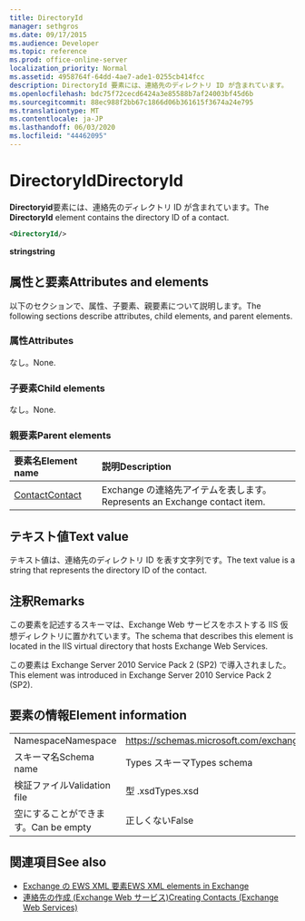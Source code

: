 ```yaml
---
title: DirectoryId
manager: sethgros
ms.date: 09/17/2015
ms.audience: Developer
ms.topic: reference
ms.prod: office-online-server
localization_priority: Normal
ms.assetid: 4958764f-64dd-4ae7-ade1-0255cb414fcc
description: DirectoryId 要素には、連絡先のディレクトリ ID が含まれています。
ms.openlocfilehash: bdc75f72cecd6424a3e85588b7af24003bf45d6b
ms.sourcegitcommit: 88ec988f2bb67c1866d06b361615f3674a24e795
ms.translationtype: MT
ms.contentlocale: ja-JP
ms.lasthandoff: 06/03/2020
ms.locfileid: "44462095"
---
```

# <a name="directoryid"></a><span data-ttu-id="14db8-103">DirectoryId</span><span class="sxs-lookup"><span data-stu-id="14db8-103">DirectoryId</span></span>

<span data-ttu-id="14db8-104">**Directoryid**要素には、連絡先のディレクトリ ID が含まれています。</span><span class="sxs-lookup"><span data-stu-id="14db8-104">The **DirectoryId** element contains the directory ID of a contact.</span></span> 
  
```XML
<DirectoryId/>
```

 <span data-ttu-id="14db8-105">**string**</span><span class="sxs-lookup"><span data-stu-id="14db8-105">**string**</span></span>
## <a name="attributes-and-elements"></a><span data-ttu-id="14db8-106">属性と要素</span><span class="sxs-lookup"><span data-stu-id="14db8-106">Attributes and elements</span></span>

<span data-ttu-id="14db8-107">以下のセクションで、属性、子要素、親要素について説明します。</span><span class="sxs-lookup"><span data-stu-id="14db8-107">The following sections describe attributes, child elements, and parent elements.</span></span>
  
### <a name="attributes"></a><span data-ttu-id="14db8-108">属性</span><span class="sxs-lookup"><span data-stu-id="14db8-108">Attributes</span></span>

<span data-ttu-id="14db8-109">なし。</span><span class="sxs-lookup"><span data-stu-id="14db8-109">None.</span></span>
  
### <a name="child-elements"></a><span data-ttu-id="14db8-110">子要素</span><span class="sxs-lookup"><span data-stu-id="14db8-110">Child elements</span></span>

<span data-ttu-id="14db8-111">なし。</span><span class="sxs-lookup"><span data-stu-id="14db8-111">None.</span></span>
  
### <a name="parent-elements"></a><span data-ttu-id="14db8-112">親要素</span><span class="sxs-lookup"><span data-stu-id="14db8-112">Parent elements</span></span>

|<span data-ttu-id="14db8-113">**要素名**</span><span class="sxs-lookup"><span data-stu-id="14db8-113">**Element name**</span></span>|<span data-ttu-id="14db8-114">**説明**</span><span class="sxs-lookup"><span data-stu-id="14db8-114">**Description**</span></span>|
|:-----|:-----|
|[<span data-ttu-id="14db8-115">Contact</span><span class="sxs-lookup"><span data-stu-id="14db8-115">Contact</span></span>](contact.md) <br/> |<span data-ttu-id="14db8-116">Exchange の連絡先アイテムを表します。</span><span class="sxs-lookup"><span data-stu-id="14db8-116">Represents an Exchange contact item.</span></span>  <br/> |
   
## <a name="text-value"></a><span data-ttu-id="14db8-117">テキスト値</span><span class="sxs-lookup"><span data-stu-id="14db8-117">Text value</span></span>

<span data-ttu-id="14db8-118">テキスト値は、連絡先のディレクトリ ID を表す文字列です。</span><span class="sxs-lookup"><span data-stu-id="14db8-118">The text value is a string that represents the directory ID of the contact.</span></span>
  
## <a name="remarks"></a><span data-ttu-id="14db8-119">注釈</span><span class="sxs-lookup"><span data-stu-id="14db8-119">Remarks</span></span>

<span data-ttu-id="14db8-120">この要素を記述するスキーマは、Exchange Web サービスをホストする IIS 仮想ディレクトリに置かれています。</span><span class="sxs-lookup"><span data-stu-id="14db8-120">The schema that describes this element is located in the IIS virtual directory that hosts Exchange Web Services.</span></span>
  
<span data-ttu-id="14db8-121">この要素は Exchange Server 2010 Service Pack 2 (SP2) で導入されました。</span><span class="sxs-lookup"><span data-stu-id="14db8-121">This element was introduced in Exchange Server 2010 Service Pack 2 (SP2).</span></span>
  
## <a name="element-information"></a><span data-ttu-id="14db8-122">要素の情報</span><span class="sxs-lookup"><span data-stu-id="14db8-122">Element information</span></span>

|||
|:-----|:-----|
|<span data-ttu-id="14db8-123">Namespace</span><span class="sxs-lookup"><span data-stu-id="14db8-123">Namespace</span></span>  <br/> |https://schemas.microsoft.com/exchange/services/2006/types  <br/> |
|<span data-ttu-id="14db8-124">スキーマ名</span><span class="sxs-lookup"><span data-stu-id="14db8-124">Schema name</span></span>  <br/> |<span data-ttu-id="14db8-125">Types スキーマ</span><span class="sxs-lookup"><span data-stu-id="14db8-125">Types schema</span></span>  <br/> |
|<span data-ttu-id="14db8-126">検証ファイル</span><span class="sxs-lookup"><span data-stu-id="14db8-126">Validation file</span></span>  <br/> |<span data-ttu-id="14db8-127">型 .xsd</span><span class="sxs-lookup"><span data-stu-id="14db8-127">Types.xsd</span></span>  <br/> |
|<span data-ttu-id="14db8-128">空にすることができます。</span><span class="sxs-lookup"><span data-stu-id="14db8-128">Can be empty</span></span>  <br/> |<span data-ttu-id="14db8-129">正しくない</span><span class="sxs-lookup"><span data-stu-id="14db8-129">False</span></span>  <br/> |
   
## <a name="see-also"></a><span data-ttu-id="14db8-130">関連項目</span><span class="sxs-lookup"><span data-stu-id="14db8-130">See also</span></span>

- [<span data-ttu-id="14db8-131">Exchange の EWS XML 要素</span><span class="sxs-lookup"><span data-stu-id="14db8-131">EWS XML elements in Exchange</span></span>](ews-xml-elements-in-exchange.md)
- [<span data-ttu-id="14db8-132">連絡先の作成 (Exchange Web サービス)</span><span class="sxs-lookup"><span data-stu-id="14db8-132">Creating Contacts (Exchange Web Services)</span></span>](https://msdn.microsoft.com/library/4845917e-70d1-481c-bbd7-011ec6571789%28Office.15%29.aspx)

